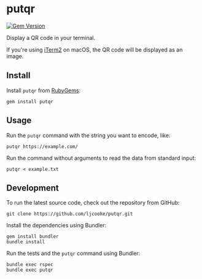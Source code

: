 # putqr

[![Gem Version](https://badge.fury.io/rb/putqr.svg)](https://rubygems.org/gems/putqr)

Display a QR code in your terminal.

If you're using [iTerm2](https://iterm2.com) on macOS,
the QR code will be displayed as an image.

## Install

Install `putqr` from [RubyGems](https://rubygems.org/):

```
gem install putqr
```

## Usage

Run the `putqr` command with the string you want to encode, like:

```
putqr https://example.com/
```

Run the command without arguments to read the data from standard input:

```
putqr < example.txt
```

## Development

To run the latest source code, check out the repository from GitHub:

```
git clone https://github.com/ljcooke/putqr.git
```

Install the dependencies using Bundler:

```
gem install bundler
bundle install
```

Run the tests and the `putqr` command using Bundler:

```
bundle exec rspec
bundle exec putqr
```
